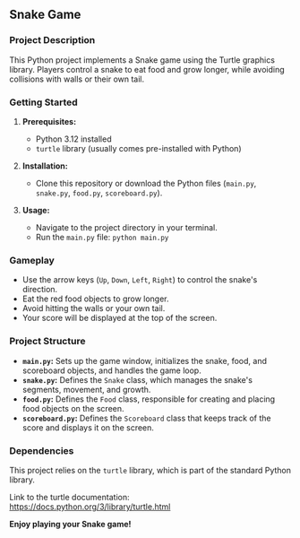 ## **Snake Game**

### **Project Description**

This Python project implements a Snake game using the Turtle graphics library. Players control a snake to eat food and grow longer, while avoiding collisions with walls or their own tail.

### **Getting Started**

1. **Prerequisites:**
   * Python 3.12 installed
   * `turtle` library (usually comes pre-installed with Python)

2. **Installation:**
   * Clone this repository or download the Python files (`main.py`, `snake.py`, `food.py`, `scoreboard.py`).

3. **Usage:**
   * Navigate to the project directory in your terminal.
   * Run the `main.py` file: `python main.py`

### **Gameplay**

* Use the arrow keys (`Up`, `Down`, `Left`, `Right`) to control the snake's direction.
* Eat the red food objects to grow longer.
* Avoid hitting the walls or your own tail.
* Your score will be displayed at the top of the screen.

### **Project Structure**

* **`main.py`:** Sets up the game window, initializes the snake, food, and scoreboard objects, and handles the game loop.
* **`snake.py`:** Defines the `Snake` class, which manages the snake's segments, movement, and growth.
* **`food.py`:** Defines the `Food` class, responsible for creating and placing food objects on the screen.
* **`scoreboard.py`:** Defines the `Scoreboard` class that keeps track of the score and displays it on the screen.

### **Dependencies**

This project relies on the `turtle` library, which is part of the standard Python library.

Link to the turtle documentation: https://docs.python.org/3/library/turtle.html

**Enjoy playing your Snake game!**
